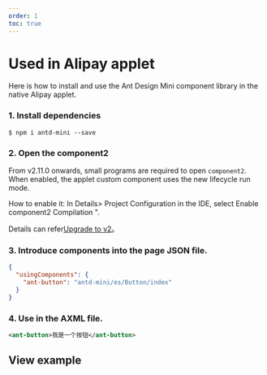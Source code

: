 ```yaml
---
order: 1
toc: true
---
```


# Used in Alipay applet

Here is how to install and use the Ant Design Mini component library in the native Alipay applet.

### 1. Install dependencies

```shell
$ npm i antd-mini --save
```

### 2. Open the component2

From v2.11.0 onwards, small programs are required to open `component2`. When enabled, the applet custom component uses the new lifecycle run mode.

How to enable it: In Details> Project Configuration in the IDE, select Enable component2 Compilation ".

Details can refer[Upgrade to v2](./migration-v2.md)。

### 3. Introduce components into the page JSON file.

```json
{
  "usingComponents": {
    "ant-button": "antd-mini/es/Button/index"
  }
}
```

### 4. Use in the AXML file.

```xml
<ant-button>我是一个按钮</ant-button>
```

## View example

<!-- <code src='pages/Button/index'></code> -->
